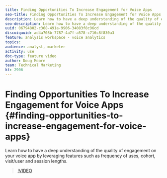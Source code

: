 ```yaml
---
title: Finding Opportunities To Increase Engagement for Voice Apps
seo-title: Finding Opportunities To Increase Engagement for Voice Apps - Adobe Analytics
description: Learn how to have a deep understanding of the quality of engagement on your voice app by leveraging features such as frequency of uses, cohort, visit/user and session lengths.
seo-description: Learn how to have a deep understanding of the quality of engagement on your voice app by leveraging features such as frequency of uses, cohort, visit/user and session lengths. - Adobe Analytics
uuid: 06794802-c368-491a-9906-34083f8c96cd
discoiquuid: ad4a708b-7787-4a7f-a578-c716c8f830a3
feature: analysis workspace - voice analytics
topics: 
audience: analyst, marketer
activity: use
doc-type: feature video
author: Doug Moore
team: Technical Marketing
kt: 2906
---
```


# Finding Opportunities To Increase Engagement for Voice Apps {#finding-opportunities-to-increase-engagement-for-voice-apps}

Learn how to have a deep understanding of the quality of engagement on your voice app by leveraging features such as frequency of uses, cohort, visit/user and session lengths.

>[!VIDEO](https://video.tv.adobe.com/v/27223/?quality=9)